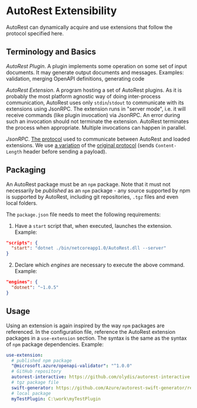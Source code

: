 # AutoRest Extensibility

AutoRest can dynamically acquire and use extensions that follow the protocol specified here.

## Terminology and Basics

*AutoRest Plugin*.
A plugin implements some operation on some set of input documents.
It may generate output documents and messages.
Examples: validation, merging OpenAPI definitions, generating code

*AutoRest Extension*.
A program hosting a set of AutoRest plugins.
As it is probably the most platform agnostic way of doing inter-process communication, AutoRest uses only `stdin`/`stdout` to communicate with its extensions using JsonRPC.
The extension runs in "server mode", i.e. it will receive commands (like plugin invocation) via JsonRPC.
An error during such an invocation should not terminate the extension.
AutoRest terminates the process when appropriate.
Multiple invocations can happen in parallel.

*JsonRPC*.
[The protocol](AutoRest-extension-protocol.md) used to communicate between AutoRest and loaded extensions.
We use [a variation](https://github.com/Microsoft/language-server-protocol/blob/master/protocol.md#base-protocol) of the [original protocol](http://www.jsonrpc.org/specification) (sends `Content-Length` header before sending a payload).


## Packaging

An AutoRest package must be an `npm` package.
Note that it must not necessarily be *published* as an `npm` package - any source supported by npm is supported by AutoRest, including git repositories, `.tgz` files and even local folders.

The `package.json` file needs to meet the following requirements:
1) Have a `start` script that, when executed, launches the extension. Example:

``` json
"scripts": {
  "start": "dotnet ./bin/netcoreapp1.0/AutoRest.dll --server"
}
```

2) Declare which *engines* are necessary to execute the above command. Example:
``` json
"engines": {
  "dotnet": "~1.0.5"
}
```

## Usage

Using an extension is again inspired by the way `npm` packages are referenced.
In the configuration file, reference the AutoRest extension packages in a `use-extension` section.
The syntax is the same as the syntax of `npm` package dependencies.
Example:

``` yaml
use-extension:
  # published npm package
  "@microsoft.azure/openapi-validator": "^1.0.0"
  # GitHub repository
  autorest-interactive: https://github.com/olydis/autorest-interactive
  # tgz package file
  swift-generator: https://github.com/Azure/autorest-swift-generator/releases/download/2.1.0/autorest-swift-generator-2.1.0.tgz
  # local package
  myTestPlugin: C:\work\myTestPlugin
```